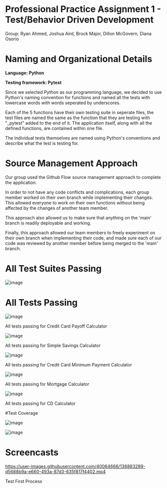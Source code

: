 # Professional Practice Assignment 1 - Test/Behavior Driven Development 

Group: Ryan Ahmed, Joshua Aird, Brock Major, Dillon McGovern, Diana Osorio


# Naming and Organizational Details

**Language: Python**

**Testing framework: Pytest**

Since we selected Python as our programming language, we decided to use Python's naming convention for functions and named all the tests with lowercase words with words seperated by underscores.

Each of the 5 functions have their own testing suite in seperate files, the test files are named the same as the function that they are testing with "_pytest" added to the end of it. The application itself, along with all the defined functions, are contained within one file.

The individual tests themselves are named using Python's conventions and describe what the test is testing for.

# Source Management Approach

Our group used the Github Flow source management approach to complete the application.

In order to not have any code conflicts and complications, each group member worked on their own branch while implementing their changes. This allowed everyone to work on their own functions without being affected by the changes of another team member.

This approach also allowed us to make sure that anything on the 'main' branch is readily deployable and working.

Finally, this approach allowed our team members to freely experiment on their own branch when implementing their code, and made sure each of our code was reviewed by another member before being merged to the 'main' branch.

# All Test Suites Passing

![image](https://user-images.githubusercontent.com/44078719/136881029-d6bd2f97-b3e7-450b-abda-0bfdb3e2624c.png)

# All Tests Passing

![image](https://user-images.githubusercontent.com/44078719/136879750-2ec0a8cc-c66e-49cd-a2ee-bb462a7a40ff.png)

All tests passing for Credit Card Payoff Calculator

![image](https://user-images.githubusercontent.com/44078719/136880132-2ed1e9e6-e92f-4756-aae3-a8ad04cbfd48.png)

All tests passing for Simple Savings Calculator

![image](https://user-images.githubusercontent.com/44078719/136879621-99181a25-213f-451b-8387-f7f476d9e8f7.png)

All tests passing for Credit Card Minimum Payment Calculator

![image](https://user-images.githubusercontent.com/44078719/136879953-7096849d-c947-4b62-b2cb-5fc24e4205ed.png)

All tests passing for Mortgage Calculator 

![image](https://user-images.githubusercontent.com/44078719/136880394-c8949cf9-867c-40c1-8eac-ea9d569f3bb8.png)

All tests passing for CD Calculator

#Test Coverage

![image](https://user-images.githubusercontent.com/44078719/136881802-9c7fd593-0da9-4f79-906b-ae4e53dce6c1.png)

![image](https://user-images.githubusercontent.com/44078719/136881957-ddc8c70a-81da-4357-9d44-070e6cc7a3a7.png)

# Screencasts


https://user-images.githubusercontent.com/40064666/136883289-d5688b9a-e660-493a-87d3-635f817f4402.mp4

Test First Process


